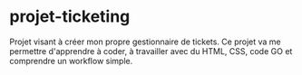 # projet-ticketing
Projet visant à créer mon propre gestionnaire de tickets. 
Ce projet va me permettre d'apprendre à coder, à travailler avec du HTML, CSS, code GO et comprendre un workflow simple.

